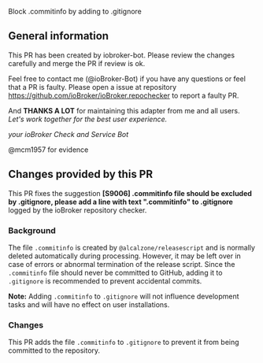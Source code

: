 Block .commitinfo by adding to .gitignore

## General information 

This PR has been created by iobroker-bot. Please review the changes carefully and merge the PR if review is ok.

Feel free to contact me (@ioBroker-Bot) if you have any questions or feel that a PR is faulty. Please open a issue at repository https://github.com/ioBroker/ioBroker.repochecker to report a faulty PR.

And **THANKS A LOT** for maintaining this adapter from me and all users.
*Let's work together for the best user experience.*

*your*
*ioBroker Check and Service Bot*

@mcm1957 for evidence

## Changes provided by this PR

This PR fixes the suggestion **[S9006] .commitinfo file should be excluded by .gitignore, please add a line with text ".commitinfo" to .gitignore** logged by the ioBroker repository checker.

### Background

The file `.commitinfo` is created by `@alcalzone/releasescript` and is normally deleted automatically during processing. However, it may be left over in case of errors or abnormal termination of the release script. Since the `.commitinfo` file should never be committed to GitHub, adding it to `.gitignore` is recommended to prevent accidental commits.

**Note:** Adding `.commitinfo` to `.gitignore` will not influence development tasks and will have no effect on user installations.

### Changes

This PR adds the file `.commitinfo` to `.gitignore` to prevent it from being committed to the repository.
